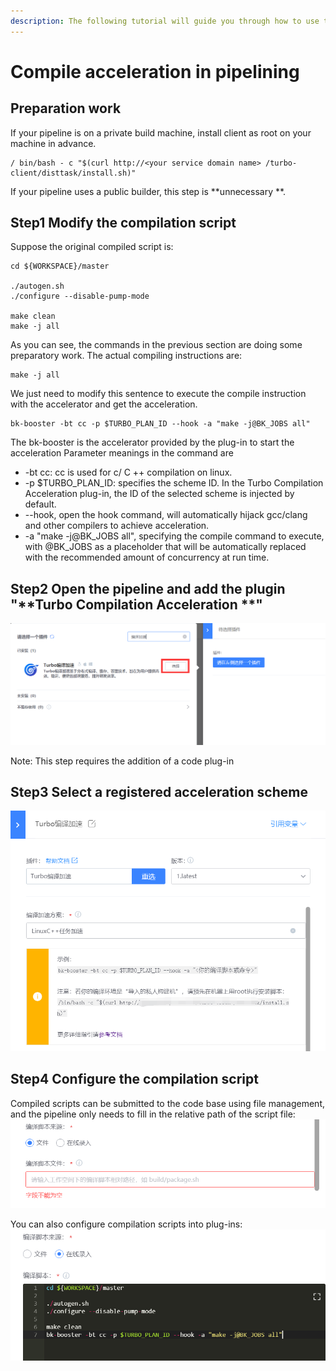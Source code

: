 ```yaml
---
description: The following tutorial will guide you through how to use the acceleration solution in the pipeline after you have successfully customized it
---
```


# Compile acceleration in pipelining
## Preparation work
If your pipeline is on a private build machine, install client as root on your machine in advance.
```text
/ bin/bash - c "$(curl http://<your service domain name> /turbo-client/disttask/install.sh)"
```

If your pipeline uses a public builder, this step is **unnecessary **.
## Step1 Modify the compilation script
Suppose the original compiled script is:
```text
cd ${WORKSPACE}/master

./autogen.sh
./configure --disable-pump-mode

make clean
make -j all
```

As you can see, the commands in the previous section are doing some preparatory work. The actual compiling instructions are:
```text
make -j all
```

We just need to modify this sentence to execute the compile instruction with the accelerator and get the acceleration.
```text
bk-booster -bt cc -p $TURBO_PLAN_ID --hook -a "make -j@BK_JOBS all"
```

The bk-booster is the accelerator provided by the plug-in to start the acceleration
Parameter meanings in the command are
* -bt cc: cc is used for c/ C ++ compilation on linux.
* -p $TURBO\_PLAN\_ID: specifies the scheme ID. In the Turbo Compilation Acceleration plug-in, the ID of the selected scheme is injected by default.
* --hook, open the hook command, will automatically hijack gcc/clang and other compilers to achieve acceleration.
* -a "make -j@BK\_JOBS all", specifying the compile command to execute, with @BK\_JOBS as a placeholder that will be automatically replaced with the recommended amount of concurrency at run time.
## Step2 Open the pipeline and add the plugin "**Turbo Compilation Acceleration **"
![](../../../.gitbook/assets/image%20%2867%29.png)

Note: This step requires the addition of a code plug-in
## Step3 Select a registered acceleration scheme
![](../../../.gitbook/assets/image%20%2860%29.png)

## Step4 Configure the compilation script

Compiled scripts can be submitted to the code base using file management, and the pipeline only needs to fill in the relative path of the script file:
![](../../../.gitbook/assets/image%20%2861%29.png)

You can also configure compilation scripts into plug-ins:
![](../../../.gitbook/assets/image%20%2856%29.png)




